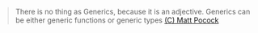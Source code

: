 > There is no thing as Generics, because it is an adjective. Generics can be either generic functions or generic types [(C) Matt Pocock](https://www.youtube.com/watch?v=le5ciL1T7Hk)